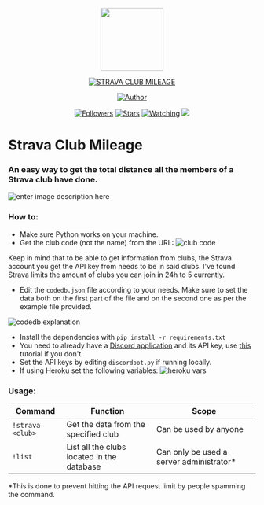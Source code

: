 <p align="center">
<img src="https://avatars.githubusercontent.com/u/35582438?s=400&u=db9d093e0dee75ddafa354fec2a360922e7d5961&v=4" width="128" height="128"/>
</p>
<p align="center">
<a href="#"><img title="STRAVA CLUB MILEAGE" src="https://img.shields.io/badge/STRAVA CLUB MILEAGE-green?colorA=%23ff0000&colorB=%23017e40&style=for-the-badge"></a>
</p>
<p align="center">
<a href="https://github.com/andresindlp"><img title="Author" src="https://img.shields.io/badge/AUTHOR-ANDRESINDLP-orange.svg?style=for-the-badge&logo=github"></a>
</p>
<p align="center">
<a href="https://github.com/andresindlp/followers"><img title="Followers" src="https://img.shields.io/github/followers/andresindlp?color=blue&style=flat-square"></a>
<a href="https://github.com/andresindlp/strava-club-mileage/stargazers/"><img title="Stars" src="https://img.shields.io/github/stars/andresindlp/whatsapp-bot?color=red&style=flat-square"></a>
<a href="https://github.com/andresindlp/strava-club-mileage/watchers"><img title="Watching" src="https://img.shields.io/github/watchers/andresindlp/whatsapp-bot?label=Watchers&color=blue&style=flat-square"></a>
<a href="https://hits.seeyoufarm.com"><img src="https://hits.seeyoufarm.com/api/count/incr/badge.svg?url=https%3A%2F%2Fgithub.com%2FArugaZ%2Fwhatsapp-bot&count_bg=%2379C83D&title_bg=%23555555&icon=probot.svg&icon_color=%2300FF6D&title=hits&edge_flat=false"/></a>
</p>

# Strava Club Mileage

### An easy way to get the total distance all the members of a Strava club have done.
![enter image description here](https://i.ibb.co/nQdP5yH/demo.png)
### How to:
- Make sure Python works on your machine.
- Get the club code (not the name) from the URL: ![club code](https://i.ibb.co/KqVbw5M/image.png)

Keep in mind that to be able to get information from clubs, the Strava account you get the API key from needs to be in said clubs. I've found Strava limits the amount of clubs you can join in 24h to 5 currently.
- Edit the `codedb.json` file according to your needs. Make sure to set the data both on the first part of the file and on the second one as per the example file provided.

![codedb explanation](https://i.ibb.co/Yy0sLnT/codedb.png)

- Install the dependencies with `pip install -r requirements.txt`
- You need to already have a [Discord application](https://discord.com/developers/applications) and its API key, use [this](https://www.freecodecamp.org/news/create-a-discord-bot-with-python/) tutorial if you don't.
- Set the API keys by editing `discordbot.py` if running locally.
- If using Heroku set the following variables: ![heroku vars](https://i.ibb.co/bQ76zSM/heroku-configs.png)

### Usage:
|Command| Function | Scope |
|--|--|--|
| `!strava <club>`| Get the data from the specified club | Can be used by anyone |
|`!list`|List all the clubs located in the database| Can only be used a server administrator*|

*This is done to prevent hitting the API request limit by people spamming the command.
